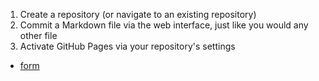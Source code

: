 1. Create a repository (or navigate to an existing repository)
1. Commit a Markdown file via the web interface, just like you would any other file
1. Activate GitHub Pages via your repository's settings

- [form](form.md)
